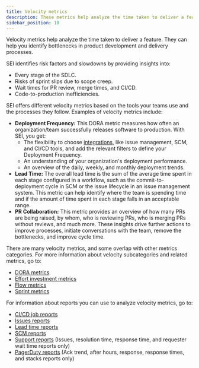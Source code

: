 ```yaml
---
title: Velocity metrics
description: These metrics help analyze the time taken to deliver a feature.
sidebar_position: 10
---
```


Velocity metrics help analyze the time taken to deliver a feature. They can help you identify bottlenecks in product development and delivery processes.

SEI identifies risk factors and slowdowns by providing insights into:

* Every stage of the SDLC.
* Risks of sprint slips due to scope creep.
* Wait times for PR review, merge times, and CI/CD.
* Code-to-production inefficiencies.

SEI offers different velocity metrics based on the tools your teams use and the processes they follow. Examples of velocity metrics include:

* **Deployment Frequency:** This DORA metric measures how often an organization/team successfully releases software to production. With SEI, you get:
  * The flexibility to choose [integrations](/docs/category/connectors-and-integrations), like issue management, SCM, and CI/CD tools, and add the relevant filters to define your Deployment Frequency.
  * An understanding of your organization's deployment performance.
  * An overview of the daily, weekly, and monthly deployment trends.
* **Lead Time:** The overall lead time is the sum of the average time spent in each stage configured in a workflow, such as the commit-to-deployment cycle in SCM or the issue lifecycle in an issue management system. This metric can help identify where the team is spending time and if the amount of time spent in each stage falls in an acceptable range.
* **PR Collaboration:** This metric provides an overview of how many PRs are being raised, by whom, who is reviewing PRs, who is merging PRs without reviews, and much more. These insights drive further actions to improve processes, initiate conversations with the team, remove the bottlenecks, and improve cycle time.

There are many velocity metrics, and some overlap with other metrics categories. For more information about velocity subcategories and related metrics, go to:

* [DORA metrics](../dora-metrics.md)
* [Effort investment metrics](../effort-investment-metrics.md)
* [Flow metrics](./flow-metrics.md)
* [Sprint metrics](./planning-sprint-metrics.md)

For information about reports you can use to analyze velocity metrics, go to:

* [CI/CD job reports](./ci-cd-reports.md)
* [Issues reports](./issues-reports.md)
* [Lead time reports](./lead-time-reports.md)
* [SCM reports](./scm-reports.md)
* [Support reports](../support-metrics.md) (Issues, resolution time, response time, and requester wait time reports only)
* [PagerDuty reports](../quality-metrics-reports/pagerduty-reports.md) (Ack trend, after hours, response, response times, and stacks reports only)
